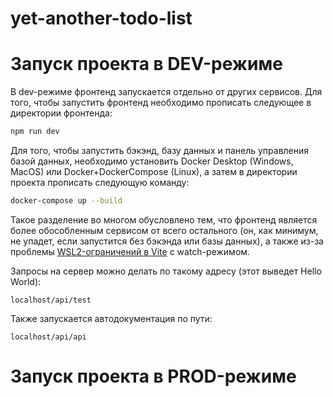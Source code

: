 # yet-another-todo-list

# Запуск проекта в DEV-режиме

В dev-режиме фронтенд запускается отдельно от других сервисов. Для того, чтобы запустить фронтенд необходимо прописать следующее в директории фронтенда:

```bash
npm run dev
```

Для того, чтобы запустить бэкэнд, базу данных и панель управления базой данных, необходимо установить Docker Desktop (Windows, MacOS) или Docker+DockerCompose (Linux), а затем в директории проекта прописать следующую команду:

```bash
docker-compose up --build
```

Такое разделение во многом обусловлено тем, что фронтенд является более обособленным сервисом от всего остального (он, как минимум, не упадет, если запустится без бэкэнда или базы данных), а также из-за проблемы [WSL2-ограничений в Vite](https://vite.dev/config/server-options.html#server-watch) с watch-режимом.

Запросы на сервер можно делать по такому адресу (этот выведет Hello World):
```
localhost/api/test
```

Также запускается автодокументация по пути:
```
localhost/api/api
```

# Запуск проекта в PROD-режиме
